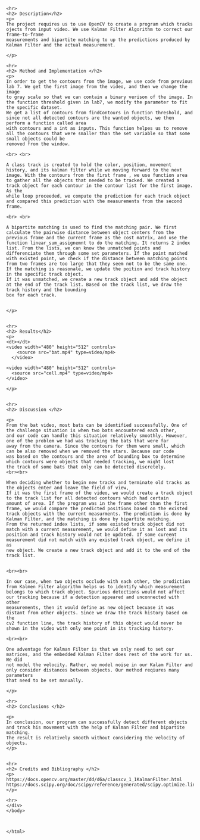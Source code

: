 

    

    <hr>
    <h2> Description</h2>
    <p>
    The project requires us to use OpenCV to create a program which tracks ojects from input video. We use Kalman Filter Algorithm to correct our frame-to-frame 
    measurements and bipartite matching to up the predictions produced by Kalman Filter and the actual measurement. 
    
    </p>
    
    <hr>
    <h2> Method and Implementation </h2>
    <p>
    In order to get the contours from the image, we use code from previous lab 7. We get the first image from the video, and then we change the image
    to gray scale so that we can contain a binary verison of the image. In the function threshold given in lab7, we modify the parameter to fit the specific dataset.
    We get a list of contours from findContours in function threshold, and since not all detected contours are the wanted objects, we then perform a function called area
    with contours and a int as inputs. This function helpes us to remove all the contours that were smaller than the set variable so that some small objects could be 
    removed from the window.  
      
    <br> <br>
    
    A class track is created to hold the color, position, movement history, and its kalman filter while we moving forward to the next image. With the contours from the first frame , we use function area to gather all the objects that needed to be tracked. We created a track object for each contour in the contour list for the first image. As the 
    while loop proceeded, we compute the prediction for each track object and compared this prediction with the measurements from the second frame. 
    
    <br> <br>
    
    A bipartite matching is used to find the matching pair. We first calculate the pairwise distance between object centers from the previous frame and the current frame as the cost matrix, and use the function linear_sum_assignemnt to do the matching. It returns 2 index list. From the lists, we can know the unmatched points and differenciate them through some set parameters. If the point matched with existed point, we check if the distance between matching points from two frames are too large that they seem not to be the same one. If the matching is reasonale, we update the poition and track history in the specific track object. 
    If it was unmatched, we create a new track object and add the object at the end of the track list. Based on the track list, we draw the track history and the bounding 
    box for each track. 
    
    
    </p>
    
    
    <hr>
    <h2> Results</h2>
    <p>
    <dt></dt>
    <video width="480" height="512" controls>
        <source src="bat.mp4" type=video/mp4>
      </video>
    
    <video width="480" height="512" controls>
      <source src="cell.mp4" type=video/mp4>
    </video>
    
    </p>
    
    
    <hr>
    <h2> Discussion </h2>
    
    <p> 
    From the bat video, most bats can be identified successfully. One of the challenge situation is when two bats encountered each other,
    and our code can handle this situation relatively smoothly. However, one of the problem we had was tracking the bats that were far 
    away from the camera. Since the contours for them were small, which can be also removed when we removed the stars. Because our code 
    was based on the contours and the area of bounding box to determine which contours were objects that needed tracking, we might lost 
    the track of some bats that only can be detected discretely. 
    <br><br>

    When deciding whether to begin new tracks and terminate old tracks as the objects enter and leave the field of view,
    If it was the first frame of the video, we would create a track object to the track list for all detected contours which had certain 
    amount of area. If the program was in the frame other than the first frame, we would compare the predicted positions based on the existed 
    track objects with the current measurments. The prediction is done by Kalman Filter, and the matching is done by bipartite matching. 
    From the returned index lists, if some existed track object did not match with a current measurement, we would define it as lost and its 
    position and track history would not be updated. If some cureent measurement did not match with any existed track object, we define it as 
    new object. We create a new track object and add it to the end of the track list. 
    

    <br><br>

    In our case, when two objects occlude with each other, the prodiction from Kalmen Filter algorithm helps us to identify which measurement 
    belongs to which track object. Spurious detections would not affect our tracking because if a detection appeared and unconnected with other 
    measurements, then it would define as new object becuase it was distant from other objects. Since we draw the track history based on the 
    cv2 function line, the track history of this object would never be shown in the video with only one point in its tracking history.  

    <br><br>

    One adventage for Kalman Filter is that we only need to set our matrices, and the embedded Kalman Filter does rest of the work for us. We did 
    not model the velocity. Rather, we model noise in our Kalam Filter and only consider distances between objects. Our method reqiures many parameters 
    that need to be set manually. 
    
    </p>
    
    <hr>
    <h2> Conclusions </h2>
    
    <p>
    In conclusion, our program can successfully detect different objects and track his movement with the help of Kalman Filter and bipartite matching.
    The result is relatively smooth without considering the velocity of objects.   
    </p>
    
    
    <hr>
    <h2> Credits and Bibliography </h2>
    <p>
    https://docs.opencv.org/master/dd/d6a/classcv_1_1KalmanFilter.html
    https://docs.scipy.org/doc/scipy/reference/generated/scipy.optimize.linear_sum_assignment.html
    </p>
    
    <hr>
    </div>
    </body>
    
    
    
    </html>
    
